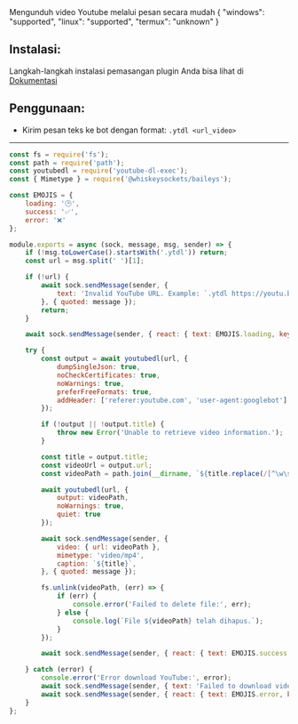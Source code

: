 <title>Youtube Download</title>
<desc>Mengunduh video Youtube melalui pesan secara mudah</desc>
<support>
  {
    "windows": "supported",
    "linux": "supported",
    "termux": "unknown"
  }
</support>

## Instalasi:
Langkah-langkah instalasi pemasangan plugin Anda bisa lihat di [Dokumentasi](/docs#Plugin)

## Penggunaan:
- Kirim pesan teks ke bot dengan format: `.ytdl <url_video>`

---

```js
const fs = require('fs');
const path = require('path');
const youtubedl = require('youtube-dl-exec');
const { Mimetype } = require('@whiskeysockets/baileys');

const EMOJIS = {
    loading: '🕒',
    success: '✅',
    error: '❌'
};

module.exports = async (sock, message, msg, sender) => {
    if (!msg.toLowerCase().startsWith('.ytdl')) return;
    const url = msg.split(' ')[1];

    if (!url) {
        await sock.sendMessage(sender, {
            text: 'Invalid YouTube URL. Example: `.ytdl https://youtu.be/xxx`'
        }, { quoted: message });
        return;
    }

    await sock.sendMessage(sender, { react: { text: EMOJIS.loading, key: message.key } });

    try {
        const output = await youtubedl(url, {
            dumpSingleJson: true,
            noCheckCertificates: true,
            noWarnings: true,
            preferFreeFormats: true,
            addHeader: ['referer:youtube.com', 'user-agent:googlebot']
        });

        if (!output || !output.title) {
            throw new Error('Unable to retrieve video information.');
        }

        const title = output.title;
        const videoUrl = output.url;
        const videoPath = path.join(__dirname, `${title.replace(/[^\w\s]/gi, '')}.mp4`);

        await youtubedl(url, {
            output: videoPath,
            noWarnings: true,
            quiet: true
        });

        await sock.sendMessage(sender, {
            video: { url: videoPath },
            mimetype: 'video/mp4',
            caption: `${title}`,
        }, { quoted: message });

        fs.unlink(videoPath, (err) => {
            if (err) {
                console.error('Failed to delete file:', err);
            } else {
                console.log(`File ${videoPath} telah dihapus.`);
            }
        });

        await sock.sendMessage(sender, { react: { text: EMOJIS.success, key: message.key } });

    } catch (error) {
        console.error('Error download YouTube:', error);
        await sock.sendMessage(sender, { text: 'Failed to download video.', }, { quoted: message });
        await sock.sendMessage(sender, { react: { text: EMOJIS.error, key: message.key } });
    }
};
```